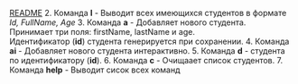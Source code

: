 [README](README.md)
2. Команда **l**  - Выводит всех имеющихся студентов в формате _*Id, FullName, Age*_
3. Команда **a**  - Добавляет нового студента.  
   Принимает три поля: firstName, lastName и age.  
   Идентификатор (**id**) студента генерируется при сохранении.
4. Команда **ai**  - Добавляет нового студента интерактивно.
5. Команда **d** - студента по идентификатору (**id**).
6. Команда **с** - Очищаает список студентов.
7. Команда **help** - Выводит сисок всех команд